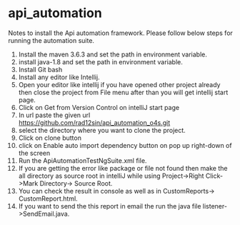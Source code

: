 # api_automation
Notes to install the Api automation framework. Please follow below steps for running the automation suite.
1. Install the maven 3.6.3 and set the path in environment variable.
2. install java-1.8 and set the path in environment variable.
3. Install Git bash 
4. Install any editor like Intellij.
5. Open your editor like intellij if you have opened other project already then close the project from File menu after than you will get intellij start page.
6. Click on Get from Version Control on intelliJ start page
7. In url paste the given url https://github.com/rad12sin/api_automation_o4s.git
8. select the directory where you want to clone the project.
9. Click on clone button
10. click on Enable auto import dependency button on pop up right-down of the screen
11. Run the ApiAutomationTestNgSuite.xml file.
12. If you are getting the error like package or file not found then make the all directory as source root in intelliJ while using Project->Right Click->Mark Directory-> Source Root.
13. You can check the result in console as well as in CustomReports-> CustomReport.html. 
14. If you want to send the this report in email the run the java file listener->SendEmail.java.

